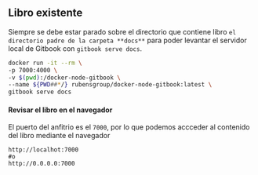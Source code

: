 ## Libro existente

Siempre se debe estar parado sobre el directorio que contiene libro `el directorio padre de la carpeta **docs**` para poder levantar el servidor local de Gitbook con `gitbook serve docs`.
```sh 
docker run -it --rm \
-p 7000:4000 \
-v $(pwd):/docker-node-gitbook \
--name ${PWD##*/} rubensgroup/docker-node-gitbook:latest \
gitbook serve docs
```

#### Revisar el libro en el navegador
El puerto del anfitrio es el `7000`, por lo que podemos accceder al contenido del libro mediante el navegador
```http
http://localhot:7000
#o
http://0.0.0.0:7000
```


